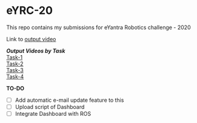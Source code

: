 # eYRC-20
This repo contains my submissions for eYantra Robotics challenge - 2020


Link to [output video](https://www.youtube.com/watch?v=oAmL7E31ABo)

*****Output Videos by Task***** <br>
[Task-1](https://youtu.be/hZd-QGM9VPE) <br>
[Task-2](https://youtu.be/slM9pFuz34I) <br>
[Task-3](https://youtu.be/Orn0DD-Gg6A) <br>
[Task-4](https://youtu.be/oAmL7E31ABo)

**TO-DO**
 - [ ] Add automatic e-mail update feature to this
 - [ ] Upload script of Dashboard
 - [ ] Integrate Dashboard with ROS
